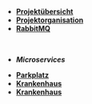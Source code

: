 * [**Projektübersicht**](_einleitung/projektuebersicht)
* [**Projektorganisation**](_einleitung/projektorganisation)
* [**RabbitMQ**](_einleitung/rabbitMQ)

<br>

- ***Microservices***

* [**Parkplatz**](parkplatz/index)
* [**Krankenhaus**](krankenhaus/index)
* [**Krankenhaus**](krankenhaus/index)
